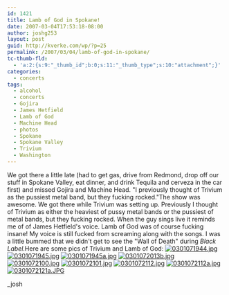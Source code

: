 ```yaml
---
id: 1421
title: Lamb of God in Spokane!
date: 2007-03-04T17:53:18-08:00
author: joshg253
layout: post
guid: http://kverke.com/wp/?p=25
permalink: /2007/03/04/lamb-of-god-in-spokane/
tc-thumb-fld:
  - 'a:2:{s:9:"_thumb_id";b:0;s:11:"_thumb_type";s:10:"attachment";}'
categories:
  - concerts
tags:
  - alcohol
  - concerts
  - Gojira
  - James Hetfield
  - Lamb of God
  - Machine Head
  - photos
  - Spokane
  - Spokane Valley
  - Trivium
  - Washington
---
```

We got there a little late (had to get gas, drive from Redmond, drop off our stuff in Spokane Valley, eat dinner, and drink Tequila and cerveza in the car first) and missed Gojira and Machine Head. "I previously thought of Trivium as the pussiest metal band, but they fucking rocked."The show was awesome. We got there while Trivium was setting up. Previously I thought of Trivium as either the heaviest of pussy metal bands or the pussiest of metal bands, but they fucking rocked. When the guy sings live it reminds me of of James Hetfield's voice. Lamb of God was of course fucking insane! My voice is still fucked from screaming along with the songs. I was a little bummed that we didn't get to see the "Wall of Death" during <em>Black Label</em>.Here are some pics of Trivium and Lamb of God:
<a href="http://blog.gundersons.us/wp-content/uploads/2007/03/0301071944.jpg" title="0301071944.jpg"><img src="http://kverke.com/wp/wp-content/uploads/2007/03/0301071944.thumbnail.jpg" title="0301071944.jpg" alt="0301071944.jpg" /></a> <a href="http://blog.gundersons.us/wp-content/uploads/2007/03/0301071945.jpg" title="0301071945.jpg"><img src="http://kverke.com/wp/wp-content/uploads/2007/03/0301071945.thumbnail.jpg" title="0301071945.jpg" alt="0301071945.jpg" /></a> <a href="http://blog.gundersons.us/wp-content/uploads/2007/03/0301071945a.jpg" title="0301071945a.jpg"><img src="http://kverke.com/wp/wp-content/uploads/2007/03/0301071945a.thumbnail.jpg" title="0301071945a.jpg" alt="0301071945a.jpg" /></a> <a href="http://blog.gundersons.us/wp-content/uploads/2007/03/0301072013b.jpg" title="0301072013b.jpg"><img src="http://kverke.com/wp/wp-content/uploads/2007/03/0301072013b.thumbnail.jpg" title="0301072013b.jpg" alt="0301072013b.jpg" /></a> <a href="http://blog.gundersons.us/wp-content/uploads/2007/03/0301072100.jpg" title="0301072100.jpg"><img src="http://kverke.com/wp/wp-content/uploads/2007/03/0301072100.thumbnail.jpg" title="0301072100.jpg" alt="0301072100.jpg" /></a> <a href="http://blog.gundersons.us/wp-content/uploads/2007/03/0301072101.jpg" title="0301072101.jpg"><img src="http://kverke.com/wp/wp-content/uploads/2007/03/0301072101.thumbnail.jpg" title="0301072101.jpg" alt="0301072101.jpg" /></a> <a href="http://blog.gundersons.us/wp-content/uploads/2007/03/0301072112.jpg" title="0301072112.jpg"><img src="http://kverke.com/wp/wp-content/uploads/2007/03/0301072112.thumbnail.jpg" title="0301072112.jpg" alt="0301072112.jpg" /></a> <a href="http://blog.gundersons.us/wp-content/uploads/2007/03/0301072112a.jpg" title="0301072112a.jpg"><img src="http://kverke.com/wp/wp-content/uploads/2007/03/0301072112a.thumbnail.jpg" title="0301072112a.jpg" alt="0301072112a.jpg" /></a> <a href="http://blog.gundersons.us/wp-content/uploads/2007/03/0301072121a.jpg" title="0301072121a.JPG"><img src="http://kverke.com/wp/wp-content/uploads/2007/03/0301072121a.thumbnail.JPG" title="0301072121a.JPG" alt="0301072121a.JPG" /></a>

_josh